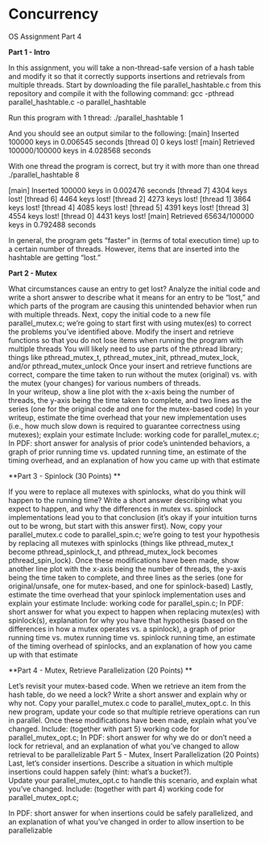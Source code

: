 # Concurrency
OS Assignment Part 4


**Part 1 - Intro**

In this assignment, you will take a non-thread-safe version of a hash table and modify it so that it correctly supports insertions and retrievals from multiple threads.
Start by downloading the file parallel_hashtable.c from this repository and compile it with the following command:
gcc -pthread parallel_hashtable.c -o parallel_hashtable

Run this program with 1 thread:
./parallel_hashtable 1

And you should see an output similar to the following:
[main] Inserted 100000 keys in 0.006545 seconds 
[thread 0] 0 keys lost! 
[main] Retrieved 100000/100000 keys in 4.028568 seconds

With one thread the program is correct, but try it with more than one thread
./parallel_hashtable 8


[main] Inserted 100000 keys in 0.002476 seconds 
[thread 7] 4304 keys lost! 
[thread 6] 4464 keys lost! 
[thread 2] 4273 keys lost! 
[thread 1] 3864 keys lost! 
[thread 4] 4085 keys lost! 
[thread 5] 4391 keys lost! 
[thread 3] 4554 keys lost! 
[thread 0] 4431 keys lost! 
[main] Retrieved 65634/100000 keys in 0.792488 seconds

In general, the program gets “faster” in (terms of total execution time) up to a certain number of threads.  However, items that are inserted into the hashtable are getting “lost.”


**Part 2 - Mutex**

What circumstances cause an entry to get lost?  Analyze the initial code and write a short answer to describe what it means for an entry to be “lost,” and which parts of the program are causing this unintended behavior when run with multiple threads.
Next, copy the initial code to a new file parallel_mutex.c; we’re going to start first with using mutex(es) to correct the problems you’ve identified above.
Modify the insert and retrieve functions so that you do not lose items when running the program with multiple threads
You will likely need to use parts of the pthread library; things like pthread_mutex_t, pthread_mutex_init, pthread_mutex_lock, and/or pthread_mutex_unlock
Once your insert and retrieve functions are correct, compare the time taken to run without the mutex (original) vs. with the mutex (your changes) for various numbers of threads.  
In your writeup, show a line plot with the x-axis being the number of threads, the y-axis being the time taken to complete, and two lines as the series (one for the original code and one for the mutex-based code)
In your writeup, estimate the time overhead that your new implementation uses (i.e., how much slow down is required to guarantee correctness using mutexes); explain your estimate
Include: working code for parallel_mutex.c; In PDF: short answer for analysis of prior code’s unintended behaviors, a graph of prior running time vs. updated running time, an estimate of the timing overhead, and an explanation of how you came up with that estimate


**Part 3 - Spinlock (30 Points)	**

If you were to replace all mutexes with spinlocks, what do you think will happen to the running time?  Write a short answer describing what you expect to happen, and why the differences in mutex vs. spinlock implementations lead you to that conclusion (it’s okay if your intuition turns out to be wrong, but start with this answer first).
Now, copy your parallel_mutex.c code to parallel_spin.c; we’re going to test your hypothesis by replacing all mutexes with spinlocks (things like pthread_mutex_t become pthread_spinlock_t, and pthread_mutex_lock becomes pthread_spin_lock).
Once these modifications have been made, show another line plot with the x-axis being the number of threads, the y-axis being the time taken to complete, and three lines as the series (one for original/unsafe, one for mutex-based, and one for spinlock-based)
Lastly, estimate the time overhead that your spinlock implementation uses and explain your estimate
Include: working code for parallel_spin.c; In PDF: short answer for what you expect to happen when replacing mutex(es) with spinlock(s), explanation for why you have that hypothesis (based on the differences in how a mutex operates vs. a spinlock), a graph of prior running time vs. mutex running time vs. spinlock running time, an estimate of the timing overhead of spinlocks, and an explanation of how you came up with that estimate


**Part 4 - Mutex, Retrieve Parallelization (20 Points)	**

Let’s revisit your mutex-based code.  When we retrieve an item from the hash table, do we need a lock?  Write a short answer and explain why or why not.
Copy your parallel_mutex.c code to parallel_mutex_opt.c.  In this new program, update your code so that multiple retrieve operations can run in parallel.
Once these modifications have been made, explain what you’ve changed.
Include: (together with part 5) working code for parallel_mutex_opt.c; In PDF: short answer for why we do or don’t need a lock for retrieval, and an explanation of what you’ve changed to allow retrieval to be parallelizable
Part 5 - Mutex, Insert Parallelization (20 Points)	
Last, let’s consider insertions.  Describe a situation in which multiple insertions could happen safely (hint: what’s a bucket?).  
Update your parallel_mutex_opt.c to handle this scenario, and explain what you’ve changed.
Include: (together with part 4) working code for parallel_mutex_opt.c; 

In PDF: short answer for when insertions could be safely parallelized, and an explanation of what you’ve changed in order to allow insertion to be parallelizable
